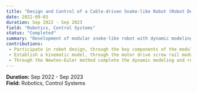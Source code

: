 ```yaml
---
title: "Design and Control of a Cable-driven Snake-like Robot (Robot Design and Control)"
date: 2022-09-03
duration: Sep 2022 - Sep 2023
field: "Robotics, Control Systems"
status: "Completed"
summary: "Development of modular snake-like robot with dynamic modeling and impedance control."
contributions:
 - Participate in robot design, through the key components of the modular convenient robot quick installation and maintenance.
 - Establish a kinematic model, through the motor drive screw rail module to achieve cable length control, to achieve end position control, and through the redundant cable to achieve robot self-calibration.
 - Through the Newton-Euler method complete the dynamic modeling and realize the robot impedance control.
---
```


**Duration:** Sep 2022 - Sep 2023  
**Field:** Robotics, Control Systems


